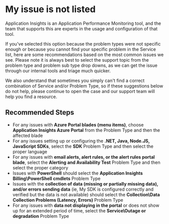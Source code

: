<properties 
    pageTitle="My issue is not listed"
    description="Guide to help select the correct support topic"
    infoBubbleText="Some suggestions have been found to help get a quicker resolution."
    service="microsoft.insights"
    resource="components"
    authors="debugthings"
    ms.author="jamdavi"
    articleId="insights_issuenotlisted"
    selfHelpType="generic"
    cloudEnvironments="public, Fairfax, usnat, ussec"
    productPesIds="15693" 
    supportTopicIds="32402641"
 	ownershipId="AzureMonitoring_ApplicationInsights"
/>
# My issue is not listed

Application Insights is an Application Performance Monitoring tool, and the team that supports this are experts in the usage and configuration of that tool.<br>

If you've selected this option because the problem types were not specific enough or because you cannot find your specific problem in the Service list, here are some recommendations based on the most common issues we see. Please note it is always best to select the support topic from the problem type and problem sub type drop downs, as we can get the issue through our internal tools and triage much quicker.<br>

We also understand that sometimes you simply can't find a correct combination of Service and/or Problem Type, so if these suggestions below do not help, please continue to open the case and our support team will help you find a resource.<br>

## **Recommended Steps**

* For any issues with **Azure Portal blades (menu items)**, choose **Application Insights Azure Portal** from the Problem Type and then the affected blade
* For any issues setting up or configuring the **.NET, Java, Node.JS, JavaScript SDKs**, select the **SDK** Problem Type and then select the proper language
* For any issues with **email alerts, alert rules, or the alert rules portal blade**, select the **Alerting and Availability Test** Problem Type and then select the proper category
* Issues with **PowerShell** should select the **Application Insights Billing\PowerShell cmdlets** Problem Type
* Issues with the **collection of data (missing or partially missing data), and/or errors sending data** (ie, My SDK is configured correctly and verified but the data is not available) should select the **Collection\Data Collection Problems (Latency, Errors)** Problem Type
* For any issues with **data not displaying in the portal** or does not show up for an extended period of time, select the **Service\Outage or degradation** Problem Type
